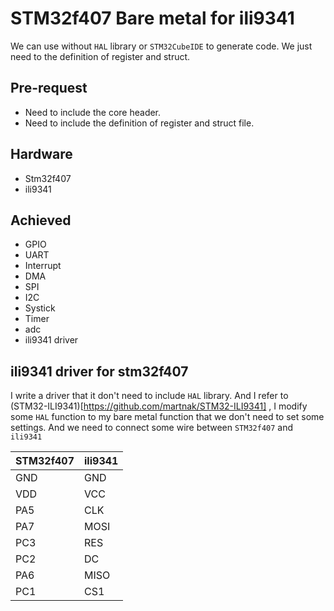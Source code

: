 # STM32f407 Bare metal for ili9341

We can use without `HAL` library or `STM32CubeIDE` to generate code. We just need to the definition of register and struct.

## Pre-request
- Need to include the core header.
- Need to include the definition of register and struct file.

## Hardware
- Stm32f407
- ili9341

## Achieved
- GPIO
- UART
- Interrupt
- DMA
- SPI
- I2C
- Systick
- Timer
- adc
- ili9341 driver

## ili9341 driver for stm32f407
I write a driver that it don't need to include `HAL` library. And I refer to (STM32-ILI9341)[https://github.com/martnak/STM32-ILI9341] , I modify some `HAL` function to my bare metal function that we don't need to set some settings. And we need to connect some wire between `STM32f407` and `ili9341`

|  STM32f407   | ili9341  |
|  ----  | ----  |
| GND  | GND |
| VDD  | VCC |
| PA5  | CLK |
| PA7  | MOSI|
| PC3  | RES |
| PC2  | DC  |
| PA6  | MISO|
| PC1  | CS1 |
